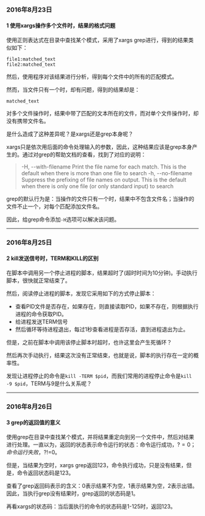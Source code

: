 ### 2016年8月23日

#### 1 使用xargs操作多个文件时，结果的格式问题

使用正则表达式在目录中查找某个模式，采用了xargs grep进行，得到的结果类似如下：

```
file1:matched_text
file2:matched_text
```

然后，使用程序对该结果进行分析，得到每个文件中的所有的匹配模式。

然而，当文件只有一个时，却有问题，得到的结果却是：

```
matched_text
```

对多个文件操作时，结果中带了匹配的文本所在的文件，而对单个文件操作时，却没有携带文件名。

是什么造成了这种差异呢？是xargs还是grep本身呢？

xargs只是依次用后面的命令处理输入的参数，因此，这种结果应该是grep本身产生的。通过对grep的帮助文档的查看，找到了对应的说明：

> -H, --with-filename
> Print the file name for each match. This is the default when there is more than one file to search
> -h, --no-filename
> Suppress the prefixing of file names on output. This is the default when there is only one file (or only standard input) to search

grep的默认行为是：当操作的文件只有一个时，结果中不包含文件名；当操作的文件不止一个，对每个匹配添加文件名。

因此，给grep命令添加`-H`选项可以解决该问题。

---

### 2016年8月25日

#### 2 kill发送信号时，TERM和KILL的区别

在脚本中调用另一个停止进程的脚本，结果超时了(超时时间为10分钟)。手动执行脚本，很快就正常结束了。

然后，阅读停止进程的脚本，发现它采用如下的方式停止脚本：

* 查看PID文件是否存在，如果存在，则直接读取PID，如果不存在，则根据执行进程的命令获取PID。
* 给进程发送TERM信号
* 然后循环等待进程退出，每过1秒查看进程是否存活，直到进程退出为止。

但是，之前在脚本中调用该停止脚本时超时，也许这里会产生死循环？

然后再次手动执行，结果这次没有正常结束，也就是说，脚本的执行存在一定的概率性。

发现让进程停止的命令是`kill -TERM $pid`，而我们常用的进程停止命令是`kill -9 $pid`，TERM与9是什么关系呢？



---

### 2016年8月26日

#### 3 grep的返回值的意义

使用grep在目录中查找某个模式，并将结果重定向到另一个文件中，然后对结果进行处理。一直以为，返回的状态表示命令运行的状态：命令运行成功，$?=0；命令运行失败，$?!=0。

但是，当结果为空时，xargs grep返回123，命令执行成功，只是没有结果，但是，命令返回状态码是123。

查看了grep返回码表示的含义：0表示结果不为空，1表示结果为空，2表示出错。因此，当执行grep没有结果时，grep返回的状态码是1。

再看xargs的状态码：当后面执行的命令的状态码是1-125时，返回123。
